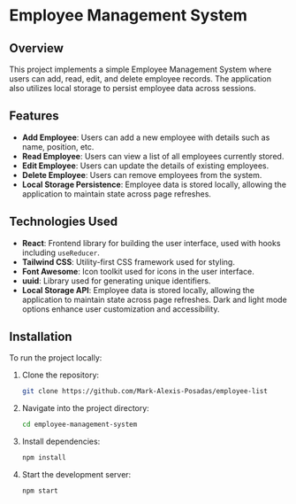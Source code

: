 # Employee Management System

## Overview

This project implements a simple Employee Management System where users can add, read, edit, and delete employee records. The application also utilizes local storage to persist employee data across sessions.

## Features

- **Add Employee**: Users can add a new employee with details such as name, position, etc.
- **Read Employee**: Users can view a list of all employees currently stored.
- **Edit Employee**: Users can update the details of existing employees.
- **Delete Employee**: Users can remove employees from the system.
- **Local Storage Persistence**: Employee data is stored locally, allowing the application to maintain state across page refreshes.

## Technologies Used

- **React**: Frontend library for building the user interface, used with hooks including `useReducer`.
- **Tailwind CSS**: Utility-first CSS framework used for styling.
- **Font Awesome**: Icon toolkit used for icons in the user interface.
- **uuid**: Library used for generating unique identifiers.
- **Local Storage API**: Employee data is stored locally, allowing the application to maintain state across page refreshes. Dark and light mode options enhance user customization and accessibility.

## Installation

To run the project locally:

1. Clone the repository:

   ```bash
   git clone https://github.com/Mark-Alexis-Posadas/employee-list
   ```

2. Navigate into the project directory:

   ```bash
   cd employee-management-system

   ```

3. Install dependencies:

   ```bash
   npm install

   ```

4. Start the development server:

   ```bash
   npm start

   ```
